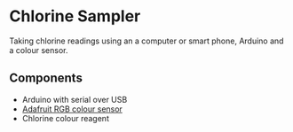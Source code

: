 # Chlorine Sampler

Taking chlorine readings using an a computer or smart phone, Arduino and a colour sensor.

## Components

* Arduino with serial over USB
* [Adafruit RGB colour sensor](https://www.adafruit.com/products/1334)
* Chlorine colour reagent
